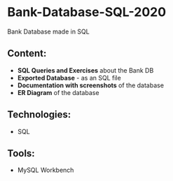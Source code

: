 # Bank-Database-SQL-2020
Bank Database made in SQL

## Content:
- **SQL Queries and Exercises** about the Bank DB
- **Exported Database** - as an SQL file
- **Documentation with screenshots** of the database
- **ER Diagram** of the database

## Technologies:
- SQL

## Tools:
- MySQL Workbench
